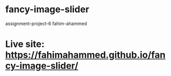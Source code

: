 # fancy-image-slider
assignment-project-6
fahim-ahammed

# Live site: https://fahimahammed.github.io/fancy-image-slider/ 
